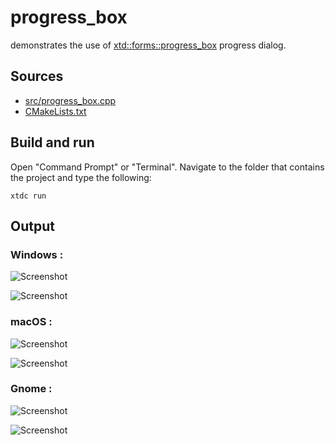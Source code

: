 # progress_box

demonstrates the use of [xtd::forms::progress_box](https://gammasoft71.github.io/xtd/reference_guides/latest/classxtd_1_1forms_1_1progress__box.html)  progress dialog.

## Sources

* [src/progress_box.cpp](src/progress_box.cpp)
* [CMakeLists.txt](CMakeLists.txt)

## Build and run

Open "Command Prompt" or "Terminal". Navigate to the folder that contains the project and type the following:

```shell
xtdc run
```

## Output

### Windows :

![Screenshot](../../../../docs/pictures/examples/progress_dialog_w.png)

![Screenshot](../../../../docs/pictures/examples/progress_dialog_wd.png)

### macOS :

![Screenshot](../../../../docs/pictures/examples/progress_dialog_m.png)

![Screenshot](../../../../docs/pictures/examples/progress_dialog_md.png)

### Gnome :

![Screenshot](../../../../docs/pictures/examples/progress_dialog_g.png)

![Screenshot](../../../../docs/pictures/examples/progress_dialog_gd.png)
